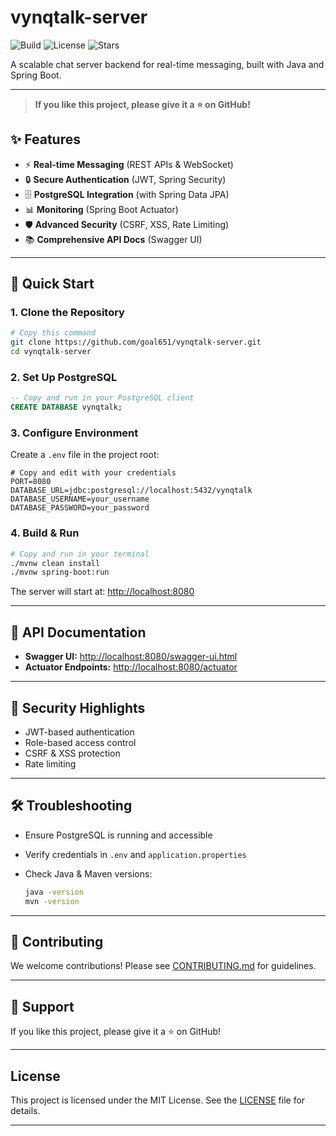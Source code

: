 # vynqtalk-server

![Build](https://img.shields.io/github/actions/workflow/status/goal651/vynqtalk-server/ci.yml)
![License](https://img.shields.io/github/license/goal651/vynqtalk-server)
![Stars](https://img.shields.io/github/stars/goal651/vynqtalk-server?style=social)

A scalable chat server backend for real-time messaging, built with Java and Spring Boot.

---

> **If you like this project, please give it a ⭐️ on GitHub!**

## ✨ Features

- ⚡ **Real-time Messaging** (REST APIs & WebSocket)
- 🔒 **Secure Authentication** (JWT, Spring Security)
- 🗄️ **PostgreSQL Integration** (with Spring Data JPA)
- 📊 **Monitoring** (Spring Boot Actuator)
- 🛡️ **Advanced Security** (CSRF, XSS, Rate Limiting)
- 📚 **Comprehensive API Docs** (Swagger UI)

---

## 🚀 Quick Start

### 1. Clone the Repository

```bash
# Copy this command
git clone https://github.com/goal651/vynqtalk-server.git
cd vynqtalk-server
```

### 2. Set Up PostgreSQL

```sql
-- Copy and run in your PostgreSQL client
CREATE DATABASE vynqtalk;
```

### 3. Configure Environment

Create a `.env` file in the project root:

```properties
# Copy and edit with your credentials
PORT=8080
DATABASE_URL=jdbc:postgresql://localhost:5432/vynqtalk
DATABASE_USERNAME=your_username
DATABASE_PASSWORD=your_password
```

### 4. Build & Run

```bash
# Copy and run in your terminal
./mvnw clean install
./mvnw spring-boot:run
```

The server will start at: [http://localhost:8080](http://localhost:8080)

---

## 📖 API Documentation

- **Swagger UI:** [http://localhost:8080/swagger-ui.html](http://localhost:8080/swagger-ui.html)
- **Actuator Endpoints:** [http://localhost:8080/actuator](http://localhost:8080/actuator)

---

## 🔐 Security Highlights

- JWT-based authentication
- Role-based access control
- CSRF & XSS protection
- Rate limiting

---

## 🛠️ Troubleshooting

- Ensure PostgreSQL is running and accessible
- Verify credentials in `.env` and `application.properties`
- Check Java & Maven versions:

  ```bash
  java -version
  mvn -version
  ```

---

## 🤝 Contributing

We welcome contributions! Please see [CONTRIBUTING.md](./CONTRIBUTING.md) for guidelines.

---

## 💬 Support

If you like this project, please give it a ⭐ on GitHub!

---

## License

This project is licensed under the MIT License. See the [LICENSE](./LICENSE) file for details.

---
